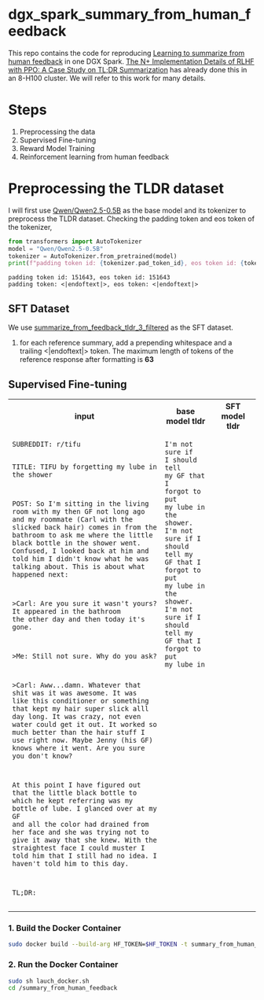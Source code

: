 # dgx_spark_summary_from_human_feedback

This repo contains the code for reproducing [Learning to summarize from human feedback](https://arxiv.org/abs/2009.01325) in one DGX Spark. [The N+ Implementation Details of RLHF with PPO: A Case Study on TL;DR Summarization](https://arxiv.org/abs/2403.17031) has already done this in an 8-H100 cluster. We will refer to this work for many details.

# Steps

1. Preprocessing the data
2. Supervised Fine-tuning
3. Reward Model Training
4. Reinforcement learning from human feedback

# Preprocessing the TLDR dataset
I will first use [Qwen/Qwen2.5-0.5B](https://huggingface.co/Qwen/Qwen2.5-0.5B) as the base model and its tokenizer to preprocess the TLDR dataset. Checking the padding token and eos token of the tokenizer,

```python
from transformers import AutoTokenizer
model = "Qwen/Qwen2.5-0.5B"
tokenizer = AutoTokenizer.from_pretrained(model)
print(f"padding token id: {tokenizer.pad_token_id}, eos token id: {tokenizer.eos_token_id}")
```

```
padding token id: 151643, eos token id: 151643
padding token: <|endoftext|>, eos token: <|endoftext|>
```

## SFT Dataset
We use [summarize_from_feedback_tldr_3_filtered](https://huggingface.co/datasets/vwxyzjn/summarize_from_feedback_tldr_3_filtered) as the SFT dataset.

1. for each reference summary, add a prepending whitespace and a trailing <|endoftext|> token. The maximum length of tokens of the reference response after formatting is **63**

## Supervised Fine-tuning

<table>
<tr>
<th>input</th>
<th>base model tldr</th>
<th>SFT model tldr</th>
</tr>
<tr>
<td valign="top"><pre><code>SUBREDDIT: r/tifu

TITLE: TIFU by
forgetting my
lube in the
shower

POST: So I'm
sitting in the
living room
with my then
GF not long
ago and my
roommate (Carl
with the
slicked back
hair) comes
in from the
bathroom to
ask me where
the little
black bottle
in the shower
went.
Confused, I
looked back at
him and told
him I didn't
know what he
was talking
about. This is
about what
happened next:

\>Carl: Are you
sure it wasn't
yours? It
appeared in the
bathroom the
other day and
then today it's
gone.

\>Me: Still not
sure. Why do
you ask?

\>Carl:
Aww...damn.
Whatever that
shit was it
was awesome. It
was like this
conditioner or
something that
kept my hair
super slick
alll day long.
It was crazy,
not even water
could get it
out. It worked
so much better
than the hair
stuff I use
right now.
Maybe Jenny
(his GF) knows
where it went.
Are you sure
you don't know?

At this point
I have figured
out that the
little black
bottle to which
he kept
referring was
my bottle of
lube. I glanced
over at my GF
and all the
color had
drained from
her face and
she was trying
not to give it
away that she
knew. With the
straightest face
I could muster
I told him that
I still had no
idea. I haven't
told him to
this day.

TL;DR:</code></pre></td>
<td valign="top"><pre><code>I'm not sure if
I should tell
my GF that I
forgot to put
my lube in the
shower. I'm not
sure if I
should tell my
GF that I
forgot to put
my lube in the
shower. I'm not
sure if I
should tell my
GF that I
forgot to put
my lube in</code></pre></td>
<td valign="top"></td>
</tr>
</table>

### 1. Build the Docker Container
```bash
sudo docker build --build-arg HF_TOKEN=$HF_TOKEN -t summary_from_human_feedback .
```

### 2. Run the Docker Container
```bash
sudo sh lauch_docker.sh
cd /summary_from_human_feedback
```